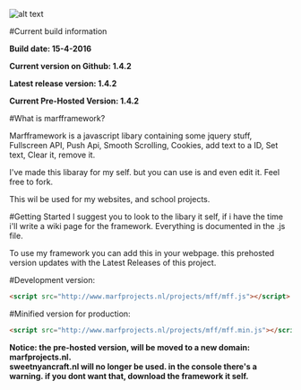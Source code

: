 ![alt text](http://www.sweetnyancraft.nl/projects/mff/mfflogo.png "MarfFrameWork")

#Current build information

<b>Build date: 15-4-2016</b>

<b>Current version on Github: 1.4.2</b>

<b>Latest release version: 1.4.2</b>

<b>Current Pre-Hosted Version: 1.4.2</b>


#What is marfframework?

Marfframework is a javascript libary containing some jquery stuff, Fullscreen API, Push Api, Smooth Scrolling, Cookies, add text to a ID, Set text, Clear it, remove it.


I've made this libaray for my self. but you can use is and even edit it. Feel free to fork.

This wil be used for my websites, and school projects.


#Getting Started
I suggest you to look to the libary it self, if i have the time i'll write a wiki page for the framework.
Everything is documented in the .js file.

To use my framework you can add this in your webpage. this prehosted version updates with the Latest Releases of this project.


#Development version:
```HTML
<script src="http://www.marfprojects.nl/projects/mff/mff.js"></script>
```

#Minified version for production:
```HTML
<script src="http://www.marfprojects.nl/projects/mff/mff.min.js"></script>
```
<b>Notice: the pre-hosted version, will be moved to a new domain: marfprojects.nl.<br>
sweetnyancraft.nl will no longer be used. in the console there's a warning. if you dont want that, download the framework it self.</b>
